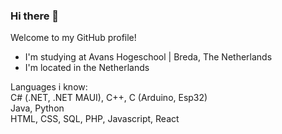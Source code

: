 ### Hi there 👋
Welcome to my GitHub profile!

- I'm studying at Avans Hogeschool | Breda, The Netherlands
- I'm located in the Netherlands

Languages i know: <br>
C# (.NET, .NET MAUI), C++, C (Arduino, Esp32) <br>
Java, Python <br>
HTML, CSS, SQL, PHP, Javascript, React <br>
